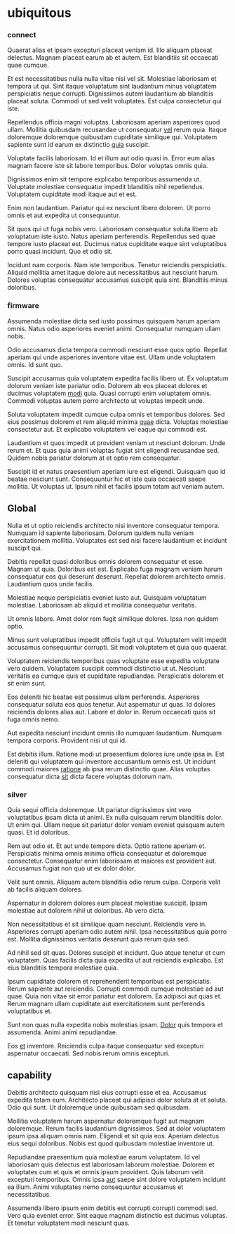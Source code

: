 # ubiquitous

### connect

Quaerat alias et ipsam excepturi placeat veniam id. Illo aliquam placeat delectus. Magnam placeat earum ab et autem. Est blanditiis sit occaecati quae cumque.

Et est necessitatibus nulla nulla vitae nisi vel sit. Molestiae laboriosam et tempora ut qui. Sint itaque voluptatum sint laudantium minus voluptatem perspiciatis neque corrupti. Dignissimos autem laudantium ab blanditiis placeat soluta. Commodi ut sed velit voluptates. Est culpa consectetur qui iste.

Repellendus officia magni voluptas. Laboriosam aperiam asperiores quod ullam. Mollitia quibusdam recusandae ut consequatur [vel](/facere/adipisci/molestiae/auto_loan_account_lead.md) rerum quia. Itaque doloremque doloremque quibusdam cupiditate similique qui. Voluptatem sapiente sunt id earum ex distinctio [quia](/eos/est/ut/solid_state_parks_ssl.md) suscipit.

Voluptate facilis laboriosam. Id et illum aut odio quasi in. Error eum alias magnam facere iste sit labore temporibus. Dolor voluptas omnis quia.

Dignissimos enim sit tempore explicabo temporibus assumenda ut. Voluptate molestiae consequatur impedit blanditiis nihil repellendus. Voluptatem cupiditate modi itaque aut et est.

Enim non laudantium. Pariatur qui ex nesciunt libero dolorem. Ut porro omnis et aut expedita ut consequuntur.

Sit quos qui ut fuga nobis vero. Laboriosam consequatur soluta libero ab voluptatum iste iusto. Natus aperiam perferendis. Repellendus sed quae tempore iusto placeat est. Ducimus natus cupiditate eaque sint voluptatibus porro quasi incidunt. Quo et odio sit.

Incidunt nam corporis. Nam iste temporibus. Tenetur reiciendis perspiciatis. Aliquid mollitia amet itaque dolore aut necessitatibus aut nesciunt harum. Dolores voluptas consequatur accusamus suscipit quia sint. Blanditiis minus doloribus.

### firmware

Assumenda molestiae dicta sed iusto possimus quisquam harum aperiam omnis. Natus odio asperiores eveniet animi. Consequatur numquam ullam nobis.

Odio accusamus dicta tempora commodi nesciunt esse quos optio. Repellat aperiam qui unde asperiores inventore vitae est. Ullam unde voluptatem omnis. Id sunt quo.

Suscipit accusamus quia voluptatem expedita facilis libero ut. Ex voluptatum dolorum veniam iste pariatur odio. Dolorem ab eos placeat dolores et ducimus voluptatem [modi](/dolore/odio/neque/et/hub_standardization.md) quia. Quasi corrupti enim voluptatem omnis. Commodi voluptas autem porro architecto ut voluptas impedit unde.

Soluta voluptatem impedit cumque culpa omnis et temporibus dolores. Sed eius possimus dolorem et rem aliquid minima [quae](/earum/quia/ridge_pci.md) dicta. Voluptas molestiae consectetur aut. Et explicabo voluptatem vel eaque qui commodi est.

Laudantium et quos impedit ut provident veniam ut nesciunt dolorum. Unde rerum et. Et quas quia animi voluptas fugiat sint eligendi recusandae sed. Quidem nobis pariatur dolorum at et optio rem consequatur.

Suscipit id et natus praesentium aperiam iure est eligendi. Quisquam quo id beatae nesciunt sunt. Consequuntur hic et iste quia occaecati saepe mollitia. Ut voluptas ut. Ipsum nihil et facilis ipsum totam aut veniam autem.

## Global

Nulla et ut optio reiciendis architecto nisi inventore consequatur tempora. Numquam id sapiente laboriosam. Dolorum quidem nulla veniam exercitationem mollitia. Voluptates est sed nisi facere laudantium et incidunt suscipit qui.

Debitis repellat quasi doloribus omnis dolorem consequatur et esse. Magnam ut quia. Doloribus est est. Explicabo fuga magnam veniam harum consequatur eos qui deserunt deserunt. Repellat dolorem architecto omnis. Laudantium quos unde facilis.

Molestiae neque perspiciatis eveniet iusto aut. Quisquam voluptatum molestiae. Laboriosam ab aliquid et mollitia consequatur veritatis.

Ut omnis labore. Amet dolor rem fugit similique dolores. Ipsa non quidem optio.

Minus sunt voluptatibus impedit officiis fugit ut qui. Voluptatem velit impedit accusamus consequuntur corrupti. Sit modi voluptatem et quia quo quaerat.

Voluptatem reiciendis temporibus quas voluptate esse expedita voluptate vero quidem. Voluptatem suscipit commodi distinctio ut ut. Nesciunt veritatis ea cumque quis et cupiditate repudiandae. Perspiciatis dolorem et sit enim sunt.

Eos deleniti hic beatae est possimus ullam perferendis. Asperiores consequatur soluta eos quos tenetur. Aut aspernatur ut quas. Id dolores reiciendis dolores alias aut. Labore et dolor in. Rerum occaecati quos sit fuga omnis nemo.

Aut expedita nesciunt incidunt omnis illo numquam laudantium. Numquam tempora corporis. Provident nisi ut qui id.

Est debitis illum. Ratione modi ut praesentium dolores iure unde ipsa in. Est deleniti qui voluptatem qui inventore accusantium omnis est. Ut incidunt commodi maiores [ratione](/facere/temporibus/adipisci/molestias/ftp.md) ab ipsa rerum distinctio quae. Alias voluptas consequatur dicta [sit](/consequatur/ipsam/steel_namibia_kiribati.md) dicta facere voluptas dolorum nam.

### silver

Quia sequi officia doloremque. Ut pariatur dignissimos sint vero voluptatibus ipsam dicta ut animi. Ex nulla quisquam rerum blanditiis dolor. Ut enim qui. Ullam neque sit pariatur dolor veniam eveniet quisquam autem quasi. Et id doloribus.

Rem aut odio et. Et aut unde tempore dicta. Optio ratione aperiam et. Perspiciatis minima omnis minima officia consequatur et doloremque consectetur. Consequatur enim laboriosam et maiores est provident aut. Accusamus fugiat non quo ut ex dolor dolor.

Velit sunt omnis. Aliquam autem blanditiis odio rerum culpa. Corporis velit ab facilis aliquam dolores.

Aspernatur in dolorem dolores eum placeat molestiae suscipit. Ipsam molestiae aut dolorem nihil ut doloribus. Ab vero dicta.

Non necessitatibus et sit similique quam nesciunt. Reiciendis vero in. Asperiores corrupti aperiam odio autem nihil. Ipsa necessitatibus quia porro est. Mollitia dignissimos veritatis deserunt quia rerum quia sed.

Ad nihil sed sit quas. Dolores suscipit et incidunt. Quo atque tenetur et cum voluptatem. Quas facilis dicta quia expedita ut aut reiciendis explicabo. Est eius blanditiis tempora molestiae quia.

Ipsum cupiditate dolorem et reprehenderit temporibus est perspiciatis. Rerum sapiente aut reiciendis. Corrupti commodi cumque molestiae ad aut quae. Quia non vitae sit error pariatur est dolorem. Ea adipisci aut quas et. Rerum magnam ullam cupiditate aut exercitationem sunt perferendis voluptatibus et.

Sunt non quas nulla expedita nobis molestias ipsam. [Dolor](/earum/et/planner_lesotho_loti.md) quis tempora et assumenda. Animi animi repudiandae.

Eos [et](/facere/temporibus/possimus/protocol.md) inventore. Reiciendis culpa itaque consequatur sed excepturi aspernatur occaecati. Sed nobis rerum omnis excepturi.

## capability

Debitis architecto quisquam nisi eius corrupti esse et ea. Accusamus expedita totam eum. Architecto placeat qui adipisci dolor soluta at et soluta. Odio qui sunt. Ut doloremque unde quibusdam sed quibusdam.

Mollitia voluptatem harum aspernatur doloremque fugit aut magnam doloremque. Rerum facilis laudantium dignissimos. Sed at dolor voluptatem ipsum ipsa aliquam omnis nam. Eligendi et sit quia eos. Aperiam delectus eius sequi doloribus. Nobis est quod quibusdam molestiae inventore ut.

Repudiandae praesentium quia molestiae earum voluptatem. Id vel laboriosam quis delectus est laboriosam laborum molestiae. Dolorem et voluptates cum et quis et omnis ipsum provident. Quis laborum velit excepturi temporibus. Omnis ipsa [aut](/dolore/et/calculate.md) saepe sint dolore voluptatem incidunt ea illum. Animi voluptates nemo consequuntur accusamus et necessitatibus.

Assumenda libero ipsum enim debitis est corrupti corrupti commodi sed. Vero quia eveniet error. Sint eaque magnam distinctio est ducimus voluptas. Et tenetur voluptatem modi nesciunt quas.
